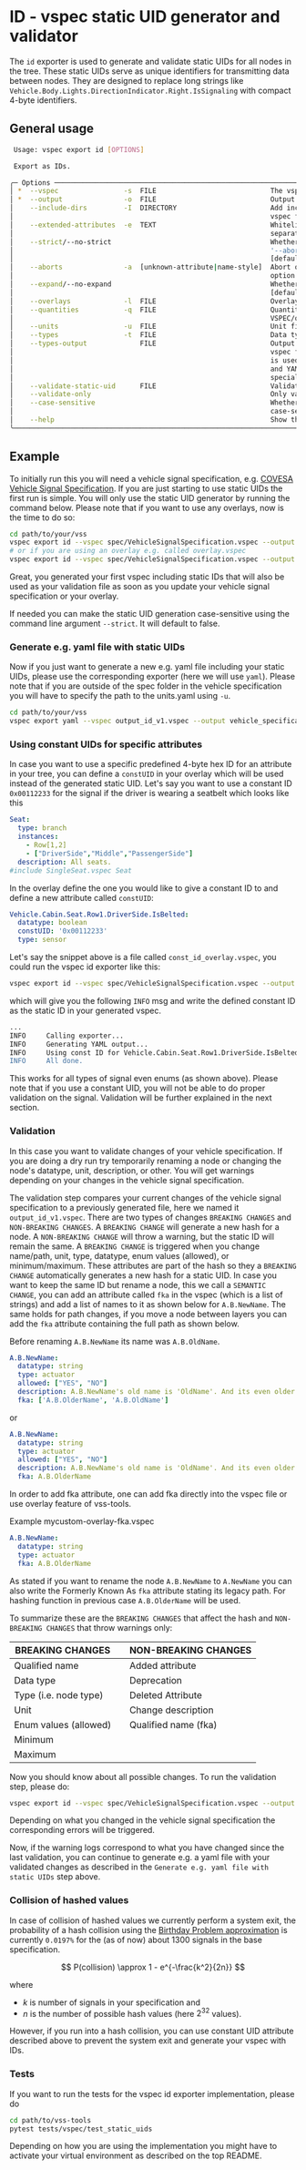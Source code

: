# ID - vspec static UID generator and validator

The `id` exporter is used to generate and validate static UIDs for all
nodes in the tree. These static UIDs serve as unique identifiers for
transmitting data between nodes. They are designed to replace long strings like
`Vehicle.Body.Lights.DirectionIndicator.Right.IsSignaling` with compact 4-byte
identifiers.

## General usage

```bash
 Usage: vspec export id [OPTIONS]

 Export as IDs.

╭─ Options ──────────────────────────────────────────────────────────────────────────────────────────────────╮
│ *  --vspec                -s  FILE                            The vspec file. [required]                   │
│ *  --output               -o  FILE                            Output file. [required]                      │
│    --include-dirs         -I  DIRECTORY                       Add include directory to search for included │
│                                                               vspec files.                                 │
│    --extended-attributes  -e  TEXT                            Whitelisted extended attributes, comma       │
│                                                               separated.                                   │
│    --strict/--no-strict                                       Whether to enable strict. Enables all        │
│                                                               '--abort/-a' values.                         │
│                                                               [default: no-strict]                         │
│    --aborts               -a  [unknown-attribute|name-style]  Abort on selected option. The '--strict'     │
│                                                               option enables all of them.                  │
│    --expand/--no-expand                                       Whether to expand the tree.                  │
│                                                               [default: expand]                            │
│    --overlays             -l  FILE                            Overlay files to apply on top of the vspec.  │
│    --quantities           -q  FILE                            Quantity files. [default:                    │
│                                                               VSPEC/quantities.yaml]                       │
│    --units                -u  FILE                            Unit files. [default: VSPEC/units.yaml]      │
│    --types                -t  FILE                            Data types files.                            │
│    --types-output             FILE                            Output file for writing data types from      │
│                                                               vspec file. If not specified, a single file  │
│                                                               is used where applicable. In case of JSON    │
│                                                               and YAML, the data is exported under a       │
│                                                               special key: "ComplexDataTypes",             │
│    --validate-static-uid      FILE                            Validation file.                             │
│    --validate-only                                            Only validating. Not exporting.              │
│    --case-sensitive                                           Whether the generation of static UIDs is     │
│                                                               case-sensitive                               │
│    --help                                                     Show this message and exit.                  │
╰────────────────────────────────────────────────────────────────────────────────────────────────────────────╯
```

## Example

To initially run this you will need a vehicle signal specification, e.g.
[COVESA Vehicle Signal Specification](https://github.com/COVESA/vehicle_signal_specification).
If you are just starting to use static UIDs the first run is simple. You will
only use the static UID generator by running the command below. Please note that
if you want to use any overlays, now is the time to do so:

```bash
cd path/to/your/vss
vspec export id --vspec spec/VehicleSignalSpecification.vspec --output output_id_v1.vspec
# or if you are using an overlay e.g. called overlay.vspec
vspec export id --vspec spec/VehicleSignalSpecification.vspec --output output_id_v1.vspec -l overlay.vspec
```

Great, you generated your first vspec including static IDs that will also be
used as your validation file as soon as you update your vehicle signal
specification or your overlay.

If needed you can make the static UID generation case-sensitive using the
command line argument `--strict`. It will default to false.

### Generate e.g. yaml file with static UIDs

Now if you just want to generate a new e.g. yaml file including your static
UIDs, please use the corresponding exporter (here we will use
`yaml`). Please note that if you are outside of the spec folder in
the vehicle specification you will have to specify the path to the units.yaml
using `-u`.

```bash
cd path/to/your/vss
vspec export yaml --vspec output_id_v1.vspec --output vehicle_specification_with_uids.yaml -e staticUID -u spec/units.yaml
```

### Using constant UIDs for specific attributes

In case you want to use a specific predefined 4-byte hex ID for an attribute in
your tree, you can define a `constUID` in your overlay which will be used
instead of the generated static UID. Let's say you want to use a constant ID
`0x00112233` for the signal if the driver is wearing a seatbelt which looks like
this

```yaml
Seat:
  type: branch
  instances:
    - Row[1,2]
    - ["DriverSide","Middle","PassengerSide"]
  description: All seats.
#include SingleSeat.vspec Seat

```

In the overlay define the one you would like to give a constant ID to and define
a new attribute called `constUID`:

```yaml
Vehicle.Cabin.Seat.Row1.DriverSide.IsBelted:
  datatype: boolean
  constUID: '0x00112233'
  type: sensor
```

Let's say the snippet above is a file called `const_id_overlay.vspec`, you could
run the vspec id exporter like this:

```bash
vspec export id --vspec spec/VehicleSignalSpecification.vspec --output const_test.vspec -l const_overlay.vspec
```

which will give you the following `INFO` msg and write the defined constant ID
as the static ID in your generated vspec.

```bash
...
INFO     Calling exporter...
INFO     Generating YAML output...
INFO     Using const ID for Vehicle.Cabin.Seat.Row1.DriverSide.IsBelted. If you didn't mean to do that you can remove it in your vspec / overlay.
INFO     All done.
```

This works for all types of signal even enums (as shown above). Please note that
if you use a constant UID, you will not be able to do proper validation on the
signal. Validation will be further explained in the next section.

### Validation

In this case you want to validate changes of your vehicle specification. If you
are doing a dry run try temporarily renaming a node or changing the node's
datatype, unit, description, or other. You will get warnings depending on your
changes in the vehicle signal specification.

The validation step compares your current changes of the vehicle signal
specification to a previously generated file, here we named it
`output_id_v1.vspec`. There are two types of changes `BREAKING CHANGES` and
`NON-BREAKING CHANGES`. A `BREAKING CHANGE` will generate a new hash for a node.
A `NON-BREAKING CHANGE` will throw a warning, but the static ID will remain the
same. A `BREAKING CHANGE` is triggered when you change name/path, unit, type,
datatype, enum values (allowed), or minimum/maximum. These attributes are part
of the hash so they a `BREAKING CHANGE` automatically generates a new hash for a
static UID. In case you want to keep the same ID but rename a node, this we call
a `SEMANTIC CHANGE`, you can add an attribute called `fka` in the vspec (which
is a list of strings) and add a list of names to it as shown below for
`A.B.NewName`. The same holds for path changes, if you move a node between
layers you can add the `fka` attribute containing the full path as shown below.

Before renaming `A.B.NewName` its name was `A.B.OldName`.

```yaml
A.B.NewName:
  datatype: string
  type: actuator
  allowed: ["YES", "NO"]
  description: A.B.NewName's old name is 'OldName'. And its even older name is 'OlderName'.
  fka: ['A.B.OlderName', 'A.B.OldName']
```

or

```yaml
A.B.NewName:
  datatype: string
  type: actuator
  allowed: ["YES", "NO"]
  description: A.B.NewName's old name is 'OldName'. And its even older name is 'OlderName'.
  fka: A.B.OlderName
```

In order to add fka attribute, one can add fka directly into the vspec file or
use overlay feature of vss-tools.

Example mycustom-overlay-fka.vspec

```yaml
A.B.NewName:
  datatype: string
  type: actuator
  fka: A.B.OlderName
```

As stated if you want to rename the node `A.B.NewName` to `A.NewName` you can
also write the Formerly Known As `fka` attribute stating its legacy path. For
hashing function in previous case `A.B.OlderName` will be used.

To summarize these are the `BREAKING CHANGES` that affect the hash and
`NON-BREAKING CHANGES` that throw warnings only:

| BREAKING CHANGES      |     | NON-BREAKING CHANGES |
|-----------------------|-----|----------------------|
| Qualified name        |     | Added attribute      |
| Data type             |     | Deprecation          |
| Type (i.e. node type) |     | Deleted Attribute    |
| Unit                  |     | Change description   |
| Enum values (allowed) |     | Qualified name (fka) |
| Minimum               |     |                      |
| Maximum               |     |                      |

Now you should know about all possible changes. To run the validation step,
please do:

```bash
vspec export id --vspec spec/VehicleSignalSpecification.vspec --output output_id_v2.vspec --validate-static-uid output_id_v1.vspec
```

Depending on what you changed in the vehicle signal specification the
corresponding errors will be triggered.

Now, if the warning logs correspond to what you have changed since the last
validation, you can continue to generate e.g. a yaml file with your validated
changes as described in the `Generate e.g. yaml file with static UIDs` step
above.

### Collision of hashed values

In case of collision of hashed values we currently perform a system exit, the probability of a hash collision
using the [Birthday Problem approximation](https://ekamperi.github.io/mathematics/2019/11/09/birthday-paradox-factorial-approximations-laplace-method.html) is currently `0.0197%` for the (as of now) about 1300
signals in the base specification.

$$
P(collision) \approx 1 - e^{-\frac{k^2}{2n}}
$$

where

* $k$ is number of signals in your specification and
* $n$ is the number of possible hash values (here $2^{32}$ values).

However, if you run into a hash collision, you can use constant UID attribute described above to prevent the system exit and generate your vspec with IDs.

### Tests

If you want to run the tests for the vspec id exporter implementation, please do

```bash
cd path/to/vss-tools
pytest tests/vspec/test_static_uids
```

Depending on how you are using the implementation you might have to activate
your virtual environment as described on the top README.
